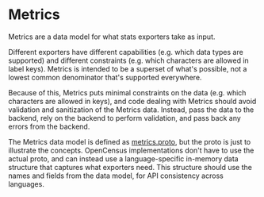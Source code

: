 # Metrics
Metrics are a data model for what stats exporters take as input.

Different exporters have different capabilities (e.g. which data types
are supported) and different constraints (e.g. which characters are allowed in
label keys). Metrics is intended to be a superset of what's possible, not a
lowest common denominator that's supported everywhere.

Because of this, Metrics puts minimal constraints on the data (e.g. which
characters are allowed in keys), and code dealing with Metrics should avoid
validation and sanitization of the Metrics data. Instead, pass the data to the
backend, rely on the backend to perform validation, and pass back any errors
from the backend.

The Metrics data model is defined as
[metrics.proto](https://github.com/census-instrumentation/opencensus-proto/blob/master/opencensus/proto/metrics/metrics.proto),
but the proto is just to illustrate the concepts. OpenCensus implementations
don't have to use the actual proto, and can instead use a language-specific
in-memory data structure that captures what exporters need. This structure
should use the names and fields from the data model, for API consistency across
languages.
